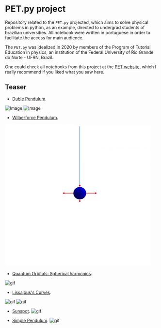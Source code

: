 # **PET.py** project

Repository related to the `PET.py` projected, which aims to solve physical problems in python, as an example, directed to undergrad students of brazilian universities. All notebook were written in portuguese in order to facilitate the access for main audience. 

The `PET.py` was idealized in 2020 by members of the Program of Tutorial Education in physics, an institution of the Federal University of Rio Grande do Norte - UFRN, Brazil. 

One could check all notebooks from this project at the [PET website](https://petfisica.home.blog/pet-py/), which I really recommend if you liked what you saw here.

## Teaser

- [Duble Pendulum](https://github.com/GabrielZuza/PET/blob/master/Duble_Pendulum.ipynb).

![Image](https://github.com/GabrielZuza/PET/blob/master/Plots/Duble/Plot5.gif)
![Image](https://github.com/GabrielZuza/PET/blob/master/Plots/Duble/Plot4.gif)

- [Wilberforce Pendulum](https://github.com/GabrielZuza/PET/blob/master/Wilberforce_Pendulum.ipynb).

![Image](https://github.com/GabrielZuza/PET/blob/master/Plots/Wilberforce_pendulum.gif)


- [Quantum Orbitals: Spherical harmonics](https://github.com/GabrielZuza/PET/blob/master/Quantum_Orbitals_Spherical_harmonics.ipynb).

![gif](https://github.com/GabrielZuza/PET/blob/master/Plots/Orbitals.gif)

- [Lissajous's Curves](https://github.com/GabrielZuza/PET/blob/master/Curva_de_lissajous.ipynb).

![gif](https://github.com/GabrielZuza/PET/blob/master/Plots/Lissajous_GIF.gif)
![gif](https://github.com/GabrielZuza/PET/blob/master/Plots/Lissajous.png)


- [Sunspot](https://github.com/GabrielZuza/PET/blob/master/Sunspots.ipynb).
![gif](https://github.com/GabrielZuza/PET/blob/master/Plots/Sunspots.png)

- [Simple Pendulum](https://github.com/GabrielZuza/PET/blob/master/Pendulo_Simples.ipynb).
![gif](https://github.com/GabrielZuza/PET/blob/master/Plots/simple_pend.png)

